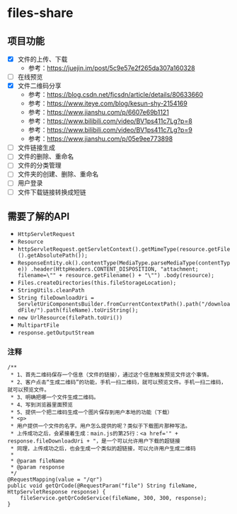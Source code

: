 # files-share

## 项目功能

- [x] 文件的上传、下载
  - 参考：https://juejin.im/post/5c9e57e2f265da307a160328 
- [ ] 在线预览
- [x] 文件二维码分享
  - 参考：https://blog.csdn.net/fjcsdn/article/details/80633660
  - 参考：https://www.iteye.com/blog/kesun-shy-2154169
  - 参考：https://www.jianshu.com/p/6607e69b1121
  - 参考：https://www.bilibili.com/video/BV1ps411c7Lg?p=8
  - 参考：https://www.bilibili.com/video/BV1ps411c7Lg?p=9
  - 参考：https://www.jianshu.com/p/05e9ee773898
- [ ] 文件链接生成
- [ ] 文件的删除、重命名
- [ ] 文件的分类管理
- [ ] 文件夹的创建、删除、重命名
- [ ] 用户登录
- [ ] 文件下载链接转换成短链

## 需要了解的API

- `HttpServletRequest`
- `Resource`
- `httpServletRequest.getServletContext().getMimeType(resource.getFile().getAbsolutePath());`
- `ResponseEntity.ok().contentType(MediaType.parseMediaType(contentType))
                 .header(HttpHeaders.CONTENT_DISPOSITION, "attachment; filename=\"" + resource.getFilename() + "\"")
                 .body(resource);`
- `Files.createDirectories(this.fileStorageLocation);`
- `StringUtils.cleanPath`
- `String fileDownloadUri = ServletUriComponentsBuilder.fromCurrentContextPath().path("/downloadFile/").path(fileName).toUriString();`
- `new UrlResource(filePath.toUri())`
- `MultipartFile`  
- `response.getOutputStream`


### 注释
    /**
     * 1、首先二维码保存一个信息（文件的链接），通过这个信息触发预览文件这个事情。
     * 2、客户点击“生成二维码”的功能，手机一扫二维码，就可以预览文件。手机一扫二维码，就可以预览文件。
     * 3、明确把哪一个文件生成二维码。
     * 4、写到浏览器里面预览
     * 5、提供一个把二维码生成一个图片保存到用户本地的功能（下载）
     * <p>
     * 用户提供一个文件的名字。用户怎么提供的呢？类似于下载图片那种写法。
     * 上传成功之后，会紧接着生成：main.js的第25行：<a href='" + response.fileDownloadUri + "，是一个可以允许用户下载的超链接
     * 同理，上传成功之后，也会生成一个类似的超链接，可以允许用户生成二维码
     *
     * @param fileName
     * @param response
     */
    @RequestMapping(value = "/qr")
    public void getQrCode(@RequestParam("file") String fileName, HttpServletResponse response) {
        fileService.getQrCodeService(fileName, 300, 300, response);
    }
